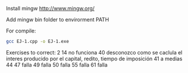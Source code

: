 Install mingw
http://www.mingw.org/

Add mingw bin folder to envirorment PATH

For compile:
```sh
gcc EJ-1.cpp -o EJ-1.exe
```

Exercises to correct:
2
14 no funciona
40 desconozco como se caclula el interes producido por el capital, redito, tiempo de imposición
41 a medias
44
47 falla
49 falla
50 falla
55 falla
61 falla
